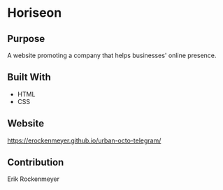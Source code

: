 # Horiseon

## Purpose
A website promoting a company that helps businesses' online presence.

## Built With
* HTML
* CSS

## Website 
https://erockenmeyer.github.io/urban-octo-telegram/

## Contribution
Erik Rockenmeyer
